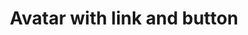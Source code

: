 ---
title: Avatar with link and button
category: Application
paid: true
isActive: true
ltr: {"vue":{"vueTail":[],"vueCss":[]},"preview":"function App() {\n  return /*#__PURE__*/React.createElement(\"div\", {\n    className: \"py-16 flex flex-wrap items-center justify-center gap-12\"\n  }, /*#__PURE__*/React.createElement(\"div\", {\n    className: \"flex items-center gap-x-3\"\n  }, /*#__PURE__*/React.createElement(\"img\", {\n    src: \"https://randomuser.me/api/portraits/women/79.jpg\",\n    className: \"w-12 h-12 rounded-full\"\n  }), /*#__PURE__*/React.createElement(\"div\", null, /*#__PURE__*/React.createElement(\"span\", {\n    className: \"block text-gray-700 text-sm font-medium\"\n  }, \"Nikita andrew\"), /*#__PURE__*/React.createElement(\"a\", {\n    href: \"javascript:void(0)\",\n    className: \"block text-indigo-600 hover:text-indigo-500 text-xs\"\n  }, \"View profile\"))), /*#__PURE__*/React.createElement(\"button\", {\n    className: \"flex items-center gap-x-3\"\n  }, /*#__PURE__*/React.createElement(\"img\", {\n    src: \"https://randomuser.me/api/portraits/women/79.jpg\",\n    className: \"w-12 h-12 rounded-full\"\n  }), /*#__PURE__*/React.createElement(\"svg\", {\n    xmlns: \"http://www.w3.org/2000/svg\",\n    viewBox: \"0 0 20 20\",\n    fill: \"currentColor\",\n    className: \"w-5 h-5 text-gray-400\"\n  }, /*#__PURE__*/React.createElement(\"path\", {\n    fillRule: \"evenodd\",\n    d: \"M5.23 7.21a.75.75 0 011.06.02L10 11.168l3.71-3.938a.75.75 0 111.08 1.04l-4.25 4.5a.75.75 0 01-1.08 0l-4.25-4.5a.75.75 0 01.02-1.06z\",\n    clipRule: \"evenodd\"\n  }))));\n}","react":{"jsxCss":[],"jsxTail":[{"label":"App.jsx","code":"export default () => (\n    <div className=\"flex items-center gap-x-12\">\n      // Avatar 1\n        <div className=\"flex items-center gap-x-3\">\n            <img src=\"https://randomuser.me/api/portraits/women/79.jpg\" className=\"w-12 h-12 rounded-full\" />\n            <div>\n                <span className=\"block text-gray-700 text-sm font-medium\">Nikita andrew</span>\n                <a href=\"javascript:void(0)\" className=\"block text-indigo-600 hover:text-indigo-500 text-xs\">View profile</a>\n            </div>\n        </div>\n      // Avatar 2\n        <button className=\"flex items-center gap-x-3\">\n            <img src=\"https://randomuser.me/api/portraits/women/79.jpg\" className=\"w-12 h-12 rounded-full\" />\n            <svg xmlns=\"http://www.w3.org/2000/svg\" viewBox=\"0 0 20 20\" fill=\"currentColor\" className=\"w-5 h-5 text-gray-400\">\n                <path fillRule=\"evenodd\" d=\"M5.23 7.21a.75.75 0 011.06.02L10 11.168l3.71-3.938a.75.75 0 111.08 1.04l-4.25 4.5a.75.75 0 01-1.08 0l-4.25-4.5a.75.75 0 01.02-1.06z\" clipRule=\"evenodd\" />\n            </svg>\n        </button>\n    </div>\n)"}]}}
rtl: {"vue":{"vueCss":[],"vueTail":[]},"react":{"jsxTail":[{"label":"App.jsx","code":"export default () => (\n    <div className=\"flex items-center gap-x-12\">\n      // Avatar 1\n        <div className=\"flex items-center gap-x-3\">\n            <img src=\"https://randomuser.me/api/portraits/women/79.jpg\" className=\"w-12 h-12 rounded-full\" />\n            <div>\n                <span className=\"block text-gray-700 text-sm font-medium\">نيكيتا أندرو</span>\n                <a href=\"javascript:void(0)\" className=\"block text-indigo-600 hover:text-indigo-500 text-xs\">عرض الملف الشخصي</a>\n            </div>\n        </div>\n      // Avatar 2\n        <button className=\"flex items-center gap-x-3\">\n            <img src=\"https://randomuser.me/api/portraits/women/79.jpg\" className=\"w-12 h-12 rounded-full\" />\n            <svg xmlns=\"http://www.w3.org/2000/svg\" viewBox=\"0 0 20 20\" fill=\"currentColor\" className=\"w-5 h-5 text-gray-400\">\n                <path fillRule=\"evenodd\" d=\"M5.23 7.21a.75.75 0 011.06.02L10 11.168l3.71-3.938a.75.75 0 111.08 1.04l-4.25 4.5a.75.75 0 01-1.08 0l-4.25-4.5a.75.75 0 01.02-1.06z\" clipRule=\"evenodd\" />\n            </svg>\n        </button>\n    </div>\n)"}],"jsxCss":[]},"preview":"function App() {\n  return /*#__PURE__*/React.createElement(\"div\", {\n    className: \"py-16 flex flex-wrap items-center justify-center gap-12\"\n  }, /*#__PURE__*/React.createElement(\"div\", {\n    className: \"flex items-center gap-x-3\"\n  }, /*#__PURE__*/React.createElement(\"img\", {\n    src: \"https://randomuser.me/api/portraits/women/79.jpg\",\n    className: \"w-12 h-12 rounded-full\"\n  }), /*#__PURE__*/React.createElement(\"div\", null, /*#__PURE__*/React.createElement(\"span\", {\n    className: \"block text-gray-700 text-sm font-medium\"\n  }, \"\\u0646\\u064A\\u0643\\u064A\\u062A\\u0627 \\u0623\\u0646\\u062F\\u0631\\u0648\"), /*#__PURE__*/React.createElement(\"a\", {\n    href: \"javascript:void(0)\",\n    className: \"block text-indigo-600 hover:text-indigo-500 text-xs\"\n  }, \"\\u0639\\u0631\\u0636 \\u0627\\u0644\\u0645\\u0644\\u0641 \\u0627\\u0644\\u0634\\u062E\\u0635\\u064A\"))), /*#__PURE__*/React.createElement(\"button\", {\n    className: \"flex items-center gap-x-3\"\n  }, /*#__PURE__*/React.createElement(\"img\", {\n    src: \"https://randomuser.me/api/portraits/women/79.jpg\",\n    className: \"w-12 h-12 rounded-full\"\n  }), /*#__PURE__*/React.createElement(\"svg\", {\n    xmlns: \"http://www.w3.org/2000/svg\",\n    viewBox: \"0 0 20 20\",\n    fill: \"currentColor\",\n    className: \"w-5 h-5 text-gray-400\"\n  }, /*#__PURE__*/React.createElement(\"path\", {\n    fillRule: \"evenodd\",\n    d: \"M5.23 7.21a.75.75 0 011.06.02L10 11.168l3.71-3.938a.75.75 0 111.08 1.04l-4.25 4.5a.75.75 0 01-1.08 0l-4.25-4.5a.75.75 0 01.02-1.06z\",\n    clipRule: \"evenodd\"\n  }))));\n}"}
slug: /avatars
id: f797f801-c954-498f-b203-5049f63b8118
created_at: 1668946907877
---